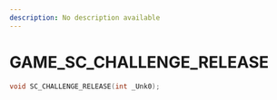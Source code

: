 ```yaml
---
description: No description available 
---
```


# GAME\_SC_CHALLENGE_RELEASE

```cpp
void SC_CHALLENGE_RELEASE(int _Unk0);
```